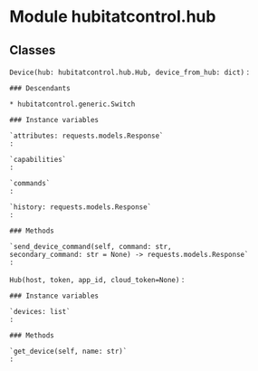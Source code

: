 # Module hubitatcontrol.hub

## Classes

`Device(hub: hubitatcontrol.hub.Hub, device_from_hub: dict)`
:

```
### Descendants

* hubitatcontrol.generic.Switch

### Instance variables

`attributes: requests.models.Response`
:

`capabilities`
:

`commands`
:

`history: requests.models.Response`
:

### Methods

`send_device_command(self, command: str, secondary_command: str = None) ‑> requests.models.Response`
:
```

`Hub(host, token, app_id, cloud_token=None)`
:

```
### Instance variables

`devices: list`
:

### Methods

`get_device(self, name: str)`
:
```
